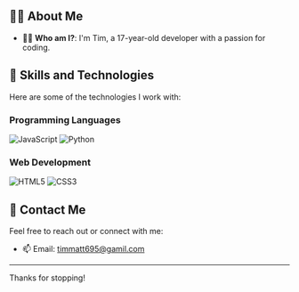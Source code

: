 ## 🧑‍💻 About Me

- 👨‍💻 **Who am I?**: I'm Tim, a 17-year-old developer with a passion for coding.

## 🚀 Skills and Technologies

Here are some of the technologies I work with:

### Programming Languages

![JavaScript](https://img.shields.io/badge/-JavaScript-F7DF1E?logo=javascript&logoColor=black&style=for-the-badge)
![Python](https://img.shields.io/badge/-Python-3776AB?logo=python&logoColor=white&style=for-the-badge)

### Web Development

![HTML5](https://img.shields.io/badge/-HTML5-E34F26?logo=html5&logoColor=white&style=for-the-badge)
![CSS3](https://img.shields.io/badge/-CSS3-1572B6?logo=css3&logoColor=white&style=for-the-badge)

## 🌟 Contact Me

Feel free to reach out or connect with me:

- 📫 Email: [timmatt695@gamil.com](mailto:your-email@example.com)

---

Thanks for stopping!

